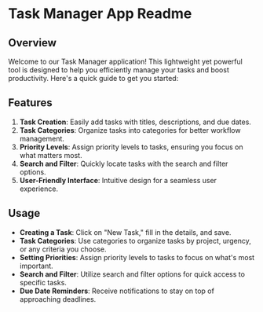 # Task Manager App Readme

## Overview

Welcome to our Task Manager application! This lightweight yet powerful tool is designed to help you efficiently manage your tasks and boost productivity. Here's a quick guide to get you started:

## Features

1. **Task Creation**: Easily add tasks with titles, descriptions, and due dates.
2. **Task Categories**: Organize tasks into categories for better workflow management.
3. **Priority Levels**: Assign priority levels to tasks, ensuring you focus on what matters most.
4. **Search and Filter**: Quickly locate tasks with the search and filter options.
5. **User-Friendly Interface**: Intuitive design for a seamless user experience.

## Usage

- **Creating a Task**: Click on "New Task," fill in the details, and save.
- **Task Categories**: Use categories to organize tasks by project, urgency, or any criteria you choose.
- **Setting Priorities**: Assign priority levels to tasks to focus on what's most important.
- **Search and Filter**: Utilize search and filter options for quick access to specific tasks.
- **Due Date Reminders**: Receive notifications to stay on top of approaching deadlines.